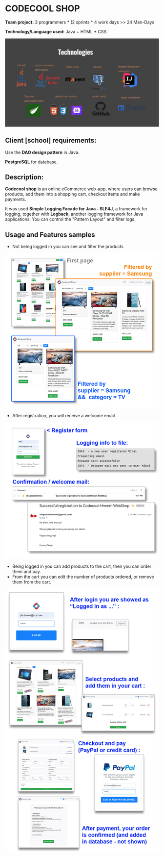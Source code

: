# CODECOOL SHOP

**Team project:**  3 programmers \* (2 sprints * 4 work days  >> 24 Man-Days

**Technology/Language used:** Java + HTML + CSS

<img src="images\technologies.jpg" title="Technologies used">



## Client [school] requirements:

Use the **DAO design pattern** in Java.

**PostgreSQL** for database.



## Description:

**Codecool shop** is an online eCommerce web-app, where users can browse products, add them into a shopping cart, checkout items and make payments.

It was used **Simple Logging Facade for Java - SLF4J**,  a framework for logging, together with **Logback**,  another logging framework for Java applications.  You can control the "Pattern Layout" and filter logs.



## Usage and Features samples



* Not being logged in you can see and filter the products

<img src="images\01-BrowseFilterProducts.jpg" title="Browse and Filter Products">



* After registration, you will receive a welcome email

<img src="images\02-RegisterAndWelcomeMail.jpg" title="Register and Welcome mail">



* Being logged in you can add products to the cart, then you can order them and pay.
* From the cart you can edit the number of products ordered, or remove them from the cart.

<img src="images\03-OrderAndPAy.jpg" title="Order and Pay.jpg">